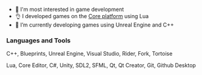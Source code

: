 - 👀 I'm most interested in game development
- :ok_hand: I developed games on the [Сore platform](https://www.coregames.com/user/94328af26fb0453e9257e787cb5d9ff9/created) using Lua
- :muscle: I’m currently developing games using Unreal Engine and C++

### Languages and Tools
C++, Blueprints, Unreal Engine, Visual Studio, Rider, Fork, Tortoise

Lua, Core Editor, C#, Unity, SDL2, SFML, Qt, Qt Creator, Git, Github Desktop 

<!---
BONAM0RS/BONAM0RS is a ✨ special ✨ repository because its `README.md` (this file) appears on your GitHub profile.
You can click the Preview link to take a look at your changes.
--->

